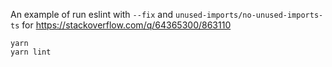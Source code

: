 An example of run eslint with `--fix` and `unused-imports/no-unused-imports-ts`
for https://stackoverflow.com/q/64365300/863110

```
yarn
yarn lint
```